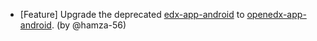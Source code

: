 - [Feature] Upgrade the deprecated [edx-app-android](https://github.com/openedx-unsupported/edx-app-android) to [openedx-app-android](https://github.com/openedx/openedx-app-android). (by @hamza-56)
